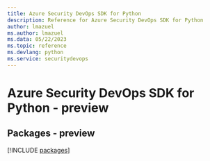 ```yaml
---
title: Azure Security DevOps SDK for Python
description: Reference for Azure Security DevOps SDK for Python
author: lmazuel
ms.author: lmazuel
ms.data: 05/22/2023
ms.topic: reference
ms.devlang: python
ms.service: securitydevops
---
```

# Azure Security DevOps SDK for Python - preview
## Packages - preview
[!INCLUDE [packages](security-devops-index.md)]